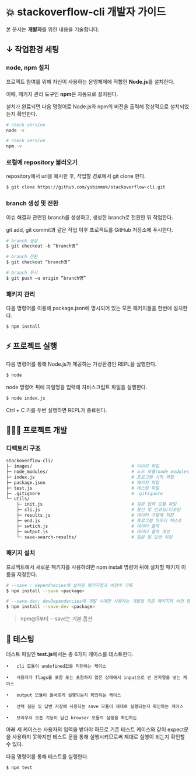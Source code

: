 
# 💥 stackoverflow-cli 개발자 가이드

본 문서는 <b>개발자</b>를 위한 내용을 기술합니다. 

## ↓ 작업환경 세팅
### node, npm 설치

프로젝트 참여를 위해 자신이 사용하는 운영체제에 적합한 **Node.js**를 설치한다.

이때, 패키지 관리 도구인 **npm**은 자동으로 설치된다.

설치가 완료되면 다음 명령어로 Node.js와 npm의 버전을 출력해 정상적으로 설치되었는지 확인한다.

```sh
# check version
node -v

# check version
npm -v
```

### 로컬에 repository 불러오기
repository에서 url을 복사한 후, 작업할 경로에서 git clone 한다.

```sh
$ git clone https://github.com/yobinmok/stackoverflow-cli.git
```

### branch 생성 및 전환

이슈 해결과 관련된 branch를 생성하고, 생성한 branch로 전환한 뒤 작업한다.

git add, git commit과 같은 작업 이후 프로젝트를 GitHub 저장소에 푸시한다. 

```sh
# branch 생성
$ git checkout –b “branch명”

# branch 전환
$ git checkout “branch명”

# branch 푸시
$ git push –u origin “branch명”
```

### 패키지 관리
다음 명령어를 이용해 package.json에 명시되어 있는 모든 패키지들을 한번에 설치한다.

```sh
$ npm install
```
## ⚡️ 프로젝트 실행

다음 명령어를 통해 Node.js가 제공하는 가상환경인 REPL을 실행한다. 

```sh
$ node
```
node 명령어 뒤에 파일명을 입력해 자바스크립트 파일을 실행한다. 

```sh
$ node index.js
```
Ctrl + C 키를 두번 실행하면 REPL가 종료된다.

## 👨🏻‍💻 프로젝트 개발

### 디렉토리 구조

```sh
stackoverflow-cli/
├─ images/										# 이미지 파일
├─ node_modules/								# 노드 모듈(node modules)
├─ index.js										# 프로그램 시작 파일
├─ package.json									# 패키지 파일
├─ test.js										# 테스팅 파일
├─ .gitignore									# .gitignore
└─ utils/							
	├─ init.js									# 질문 입력 모듈 파일
	├─ cli.js									# 통신 및 인코딩/디코딩
	├─ results.js								# 데이터 구별해 저장
	├─ end.js									# 프로그램 마무리 텍스트
	├─ swtich.js								# 데이터 출력 
	├─ output.js								# 데이터 출력 개선
	└─ save-search-results/						# 질문 및 답변 저장
```

### 패키지 설치

프로젝트에서 새로운 패키지를 사용하려면 npm install 명령어 뒤에 설치할 패키지 이름을 지정한다.

```sh
# --save : dependnecies에 설치된 패키지명과 버전이 기록
$ npm install --save <package>

# --save-dev: devDependencies에 개발 시에만 사용하는 개발용 의존 패키지와 버전 명시
$ npm install --save-dev <package>
```

> npm@5부터 --save는 기본 옵션

## 🔑 테스팅
테스트 파일인 **test.js**에서는 총 6가지 케이스를 테스트한다.

	•	cli 모듈이 undefined값을 리턴하는 케이스

	•	사용자가 flags를 포함 또는 포함하지 않은 상태에서 input으로 빈 문자열을 넣는 케이스

	•	output 모듈이 올바르게 실행되는지 확인하는 케이스

	•	선택 질문 및 답변 저장에 사용되는 save 모듈이 제대로 실행되는지 확인하는 케이스

	•	브라우저 오픈 기능이 담긴 browser 모듈의 실행을 확인하는 

아래 세 케이스는 사용자의 입력을 받아야 하므로 기존 테스트 케이스와 같이 expect문을 사용하지 못하지만 테스트 문을 통해 실행시키므로써 제대로 실행이 되는지 확인할 수 있다. 

다음 명령어를 통해 테스트를 실행한다.

```sh
$ npm test
```

